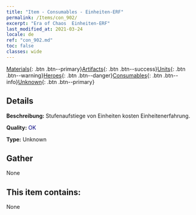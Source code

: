 ```yaml
---
title: "Item - Consumables - Einheiten-ERF"
permalink: /Items/con_902/
excerpt: "Era of Chaos  Einheiten-ERF"
last_modified_at: 2021-03-24
locale: de
ref: "con_902.md"
toc: false
classes: wide
---
```

 [Materials](/de/Items/){: .btn .btn--primary}[Artifacts](/de/Items/Artifacts/){: .btn .btn--success}[Units](/de/Items/Units/){: .btn .btn--warning}[Heroes](/de/Items/Heroes/){: .btn .btn--danger}[Consumables](/de/Items/Consumables/){: .btn .btn--info}[Unknown](/de/Items/Unknown/){: .btn .btn--primary}

## Details
 **Beschreibung:** Stufenaufstiege von Einheiten kosten Einheitenerfahrung.

 **Quality:** <span style="color: #000080">OK</span>

 **Type:** Unknown

## Gather

  None

## This item contains:

  None

